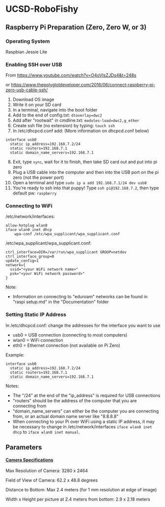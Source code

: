 # UCSD-RoboFishy

Raspberry Pi Preparation (Zero, Zero W, or 3)
------
### Operating System
Raspbian Jessie Lite

### Enabling SSH over USB
From https://www.youtube.com/watch?v=O4oVIsZJDs4&t=248s

or https://www.thepolyglotdeveloper.com/2016/06/connect-raspberry-pi-zero-usb-cable-ssh/

1. Download OS image
2. Write it on your SD card
3. In a terminal, navigate into the boot folder
4. Add to the end of config.txt:
   `dtoverlay=dwc2`
5. Add after "rootwait" in cmdline.txt:
   `modules-load=dwc2,g_ether`
6. Create ssh file (no extension) by typing:
   `touch ssh`
7. In /etc/dhcpcd.conf add:
   (More information on dhcpcd.conf below)
```
interface usb0
  static ip_address=192.168.7.2/24
  static routers=192.168.7.1
  static domain_name_servers=192.168.7.1
```
8. Exit, type `sync`, wait for it to finish, then take SD card out and put into pi zero
9. Plug a USB cable into the computer and then into the USB port on the pi zero (not the power port)
10. Open a terminal and type `sudo ip a add 192.168.7.1/24 dev usb0`
11. You're ready to ssh into that puppy! Type `ssh pi@192.168.7.2`, then type default pw: `raspberry`



### Connecting to WiFi
/etc/network/interfaces:
```
allow-hotplug wlan0
iface wlan0 inet dhcp
    wpa-conf /etc/wpa_supplicant/wpa_supplicant.conf
```
    
/etc/wpa_supplicant/wpa_supplicant.conf:
```
ctrl_interface=DIR=/var/run/wpa_supplicant GROUP=netdev
ctrl_interface_group=0
update_config=1
network={
  ssid="<your WiFi network name>"
  psk="<your WiFi network password>"
}
```

Note:
  * Information on connecting to "eduroam" networks can be found in "raspi setup.md" in the "Documentation" folder
  
  
### Setting Static IP Address
In /etc/dhcpcd.conf:
  change the addresses for the interface you want to use
  * usb0  = USB connection (connecting to most computers)
  * wlan0 = WiFi connection
  * eth0  = Ethernet connection (not available on Pi Zero)
  
  Example:
```
interface usb0
  static ip_address=192.168.7.2/24
  static routers=192.168.7.1
  static domain_name_servers=192.168.7.1
```

  Notes:
  * The "/24" at the end of the "ip_address" is required for USB connections
  * "routers" should be the address of the computer that you are connecting from
  * "domain_name_servers" can either be the computer you are connecting from, or an actual domain name server like "8.8.8.8"
  * When connecting to your Pi over WiFi using a static IP address, it may be necessary to change in /etc/network/interfaces `iface wlan0 inet dhcp` to `iface wlan0 inet manual`.

Parameters
------

#### [Camera Specifications](http://elinux.org/Rpi_Camera_Module)
Max Resolution of Camera:
3280 x 2464

Field of View of Camera:
62.2 x 48.8 degrees

Distance to Bottom:
Max 2.4 meters (for 1 mm resolution at edge of image)


Width x Height per picture at 2.4 meters from bottom:
2.9 x 2.18 meters

